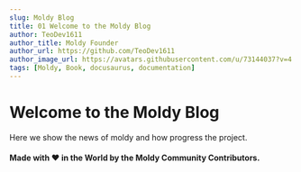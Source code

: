 ```yaml
---
slug: Moldy Blog
title: 01 Welcome to the Moldy Blog
author: TeoDev1611
author_title: Moldy Founder
author_url: https://github.com/TeoDev1611
author_image_url: https://avatars.githubusercontent.com/u/73144037?v=4
tags: [Moldy, Book, docusaurus, documentation]
---
```


# Welcome to the Moldy Blog

Here we show the news of moldy and how progress the project.


#### Made with ❤️ in the World by the Moldy Community Contributors.